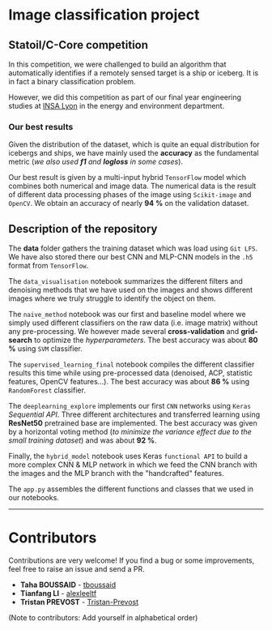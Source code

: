 # Image classification project

## Statoil/C-Core competition
In this competition, we were challenged to build an algorithm that automatically identifies if a remotely sensed target is a ship or iceberg. It is in fact a binary classification problem.

However, we did this competition as part of our final year engineering studies at [INSA Lyon](https://www.insa-lyon.fr/) in the energy and environment department. 

### Our best results
Given the distribution of the dataset, which is quite an equal distribution for icebergs and ships, we have mainly used the **accuracy** as the fundamental metric (*we also used **f1** and **logloss** in some cases*).

Our best result is given by a multi-input hybrid ```TensorFlow``` model which combines both numerical and image data. The numerical data is the result of different data processing phases of the image using ```Scikit-image``` and ```OpenCV```. We obtain an accuracy of nearly **94 %** on the validation dataset.

## Description of the repository
The **data** folder gathers the training dataset which was load using ```Git LFS```. We have also stored there our best CNN and MLP-CNN models in the ```.h5``` format from ```TensorFlow```. 

The ```data_visualisation``` notebook summarizes the different filters and denoising methods that we have used on the images and shows different images where we truly struggle to identify the object on them.

The ```naive_method``` notebook was our first and baseline model where we simply used different classifiers on the raw data (i.e. image matrix) without any pre-processing. We however made several **cross-validation** and **grid-search** to optimize the *hyperparameters*. The best accuracy was about **80 %** using ```SVM``` classifier.

The ```supervised_learning_final``` notebook compiles the different classifier results this time while using pre-processed data (denoised, ACP, statistic features, OpenCV features...). The best accuracy was about **86 %** using ```RandomForest``` classifier.

The ```deeplearning_explore``` implements our first ```CNN``` networks using ```Keras``` *Sequential API*. Three different architectures and transferred learning using **ResNet50** pretrained base are implemented. The best accuracy was given by a horizontal voting method (*to minimize the variance effect due to the small training dataset*) and was about **92 %**.

Finally, the ```hybrid_model``` notebook uses Keras ```functional API``` to build a more complex CNN & MLP network in which we feed the CNN branch with the images and the MLP branch with the "handcrafted" features.

The ```app.py``` assembles the different functions and classes that we used in our notebooks.

---
# Contributors
Contributions are very welcome! If you find a bug or some improvements, feel free to raise an issue and send a PR.

* **Taha BOUSSAID** - [tboussaid](https://github.com/tboussaid)
* **Tianfang LI** - [alexleeltf](https://github.com/alexleeltf)
* **Tristan PREVOST** - [Tristan-Prevost](https://github.com/Tristan-Prevost)

(Note to contributors: Add yourself in alphabetical order)
